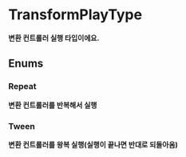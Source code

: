 # **TransformPlayType**

 **변환 컨트롤러 실행 타입이에요.** 
## **Enums**

### __Repeat__
 **변환 컨트롤러를 반복해서 실행** 
### __Tween__
 **변환 컨트롤러를 왕복 실행(실행이 끝나면 반대로 되돌아옴)** 
